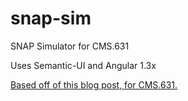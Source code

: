 # snap-sim
SNAP Simulator for CMS.631

Uses Semantic-UI and Angular 1.3x

[Based off of this blog post, for CMS.631.](http://cms631.datatherapy.org/2015/04/30/data-game-snap-simulation/)
